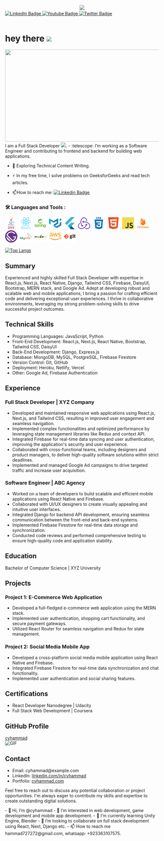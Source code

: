 <div id="header" align="center">
  <img src="https://media.giphy.com/media/M9gbBd9nbDrOTu1Mqx/giphy.gif" width="100"/>
</div>
<div id="badges">
  <a href="your-linkedin-URL">
    <img src="https://img.shields.io/badge/LinkedIn-blue?style=for-the-badge&logo=linkedin&logoColor=white" alt="LinkedIn Badge"/>
  </a>
  <a href="your-youtube-URL">
    <img src="https://img.shields.io/badge/YouTube-red?style=for-the-badge&logo=youtube&logoColor=white" alt="Youtube Badge"/>
  </a>
  <a href="your-twitter-URL">
    <img src="https://img.shields.io/badge/Twitter-blue?style=for-the-badge&logo=twitter&logoColor=white" alt="Twitter Badge"/>
  </a>
</div>
<img src="https://komarev.com/ghpvc/?username=cyhammad&style=flat-square&color=blue" alt=""/>
<h1>
  hey there
  <img src="https://media.giphy.com/media/hvRJCLFzcasrR4ia7z/giphy.gif" width="30px"/>
</h1>
<div align="center">
  <img src="https://media.giphy.com/media/dWesBcTLavkZuG35MI/giphy.gif" width="600" height="300"/>
</div>
I am a Full Stack Developer <img src="https://media.giphy.com/media/WUlplcMpOCEmTGBtBW/giphy.gif" width="30">.
- :telescope: I’m working as a Software Engineer and contributing to frontend and backend for building web applications.

- :seedling: Exploring Technical Content Writing.

- :zap: In my free time, I solve problems on GeeksforGeeks and read tech articles.

- :mailbox:How to reach me: [![Linkedin Badge](https://img.shields.io/badge/-kakbar-blue?style=flat&logo=Linkedin&logoColor=white)](your-linkedin-url)

### :hammer_and_wrench: Languages and Tools :
<div>
  <img src="https://github.com/devicons/devicon/blob/master/icons/java/java-original-wordmark.svg" title="Java" alt="Java" width="40" height="40"/>&nbsp;
  <img src="https://github.com/devicons/devicon/blob/master/icons/react/react-original-wordmark.svg" title="React" alt="React" width="40" height="40"/>&nbsp;
  <img src="https://github.com/devicons/devicon/blob/master/icons/spring/spring-original-wordmark.svg" title="Spring" alt="Spring" width="40" height="40"/>&nbsp;
  <img src="https://github.com/devicons/devicon/blob/master/icons/materialui/materialui-original.svg" title="Material UI" alt="Material UI" width="40" height="40"/>&nbsp;
  <img src="https://github.com/devicons/devicon/blob/master/icons/flutter/flutter-original.svg" title="Flutter" alt="Flutter" width="40" height="40"/>&nbsp;
  <img src="https://github.com/devicons/devicon/blob/master/icons/redux/redux-original.svg" title="Redux" alt="Redux " width="40" height="40"/>&nbsp;
  <img src="https://github.com/devicons/devicon/blob/master/icons/css3/css3-plain-wordmark.svg"  title="CSS3" alt="CSS" width="40" height="40"/>&nbsp;
  <img src="https://github.com/devicons/devicon/blob/master/icons/html5/html5-original.svg" title="HTML5" alt="HTML" width="40" height="40"/>&nbsp;
  <img src="https://github.com/devicons/devicon/blob/master/icons/javascript/javascript-original.svg" title="JavaScript" alt="JavaScript" width="40" height="40"/>&nbsp;
  <img src="https://github.com/devicons/devicon/blob/master/icons/firebase/firebase-plain-wordmark.svg" title="Firebase" alt="Firebase" width="40" height="40"/>&nbsp;
  <img src="https://github.com/devicons/devicon/blob/master/icons/gatsby/gatsby-original.svg" title="Gatsby"  alt="Gatsby" width="40" height="40"/>&nbsp;
  <img src="https://github.com/devicons/devicon/blob/master/icons/mysql/mysql-original-wordmark.svg" title="MySQL"  alt="MySQL" width="40" height="40"/>&nbsp;
  <img src="https://github.com/devicons/devicon/blob/master/icons/nodejs/nodejs-original-wordmark.svg" title="NodeJS" alt="NodeJS" width="40" height="40"/>&nbsp;
  <img src="https://github.com/devicons/devicon/blob/master/icons/amazonwebservices/amazonwebservices-plain-wordmark.svg" title="AWS" alt="AWS" width="40" height="40"/>&nbsp;
  <img src="https://github.com/devicons/devicon/blob/master/icons/git/git-original-wordmark.svg" title="Git" **alt="Git" width="40" height="40"/>
</div>

[![Top Langs](https://github-readme-stats.vercel.app/api/top-langs/?username=cyhammad&layout=compact&theme=vision-friendly-dark)](https://github.com/cyhammad/github-readme-stats)


  <h2>Summary</h2>
  <p>Experienced and highly skilled Full Stack Developer with expertise in React.js, Next.js, React Native, Django,
    Tailwind CSS, Firebase, DaisyUI, Bootstrap, MERN stack, and Google Ad. Adept at developing robust and scalable web and
    mobile applications, I bring a passion for crafting efficient code and delivering exceptional user experiences. I thrive
    in collaborative environments, leveraging my strong problem-solving skills to drive successful project outcomes.</p>

  <h2>Technical Skills</h2>
  <ul>
    <li>Programming Languages: JavaScript, Python</li>
    <li>Front-End Development: React.js, Next.js, React Native, Bootstrap, Tailwind CSS, DaisyUI</li>
    <li>Back-End Development: Django, Express.js</li>
    <li>Database: MongoDB, MySQL, PostgreSQL, Firebase Firestore</li>
    <li>Version Control: Git, GitHub</li>
    <li>Deployment: Heroku, Netlify, Vercel</li>
    <li>Other: Google Ad, Firebase Authentication</li>
  </ul>

  <h2>Experience</h2>
  <h3>Full Stack Developer | XYZ Company</h3>
  <ul>
    <li>Developed and maintained responsive web applications using React.js, Next.js, and Tailwind CSS, resulting in improved
      user engagement and seamless navigation.</li>
    <li>Implemented complex functionalities and optimized performance by leveraging state management libraries like Redux and
      context API.</li>
    <li>Integrated Firebase for real-time data syncing and user authentication, improving the application's security and user
      experience.</li>
    <li>Collaborated with cross-functional teams, including designers and product managers, to deliver high-quality software
      solutions within strict deadlines.</li>
    <li>Implemented and managed Google Ad campaigns to drive targeted traffic and increase user acquisition.</li>
  </ul>

  <h3>Software Engineer | ABC Agency</h3>
  <ul>
    <li>Worked on a team of developers to build scalable and efficient mobile applications using React Native and Firebase.</li>
    <li>Collaborated with UI/UX designers to create visually appealing and intuitive user interfaces.</li>
    <li>Integrated Django for backend API development, ensuring seamless communication between the front-end and back-end
      systems.</li>
    <li>Implemented Firebase Firestore for real-time data storage and synchronization.</li>
    <li>Conducted code reviews and performed comprehensive testing to ensure high-quality code and application stability.</li>
  </ul>

  <h2>Education</h2>
  <p>Bachelor of Computer Science | XYZ University</p>

  <h2>Projects</h2>
  <h3>Project 1: E-Commerce Web Application</h3>
  <ul>
    <li>Developed a full-fledged e-commerce web application using the MERN stack.</li>
    <li>Implemented user authentication, shopping cart functionality, and secure payment gateways.</li>
    <li>Utilized React Router for seamless navigation and Redux for state management.</li>
  </ul>

  <h3>Project 2: Social Media Mobile App</h3>
  <ul>
    <li>Developed a cross-platform social media mobile application using React Native and Firebase.</li>
    <li>Integrated Firebase Firestore for real-time data synchronization and chat functionality.</li>
    <li>Implemented user authentication and social sharing features.</li>
  </ul>

  <h2>Certifications</h2>
  <ul>
    <li>React Developer Nanodegree | Udacity</li>
    <li>Full Stack Web Development | Coursera</li>
  </ul>

  <h2>GitHub Profile</h2>
  <a href="https://github.com/cyhammad">cyhammad</a>
  <br>
  <img src="https://path-to-your-gif.gif" alt="GIF">

  <h2>Contact</h2>
  <ul>
    <li>Email: cyhammad@example.com</li>
    <li>LinkedIn: <a href="https://www.linkedin.com/in/cyhammad">linkedin.com/in/cyhammad</a></li>
    <li>Portfolio: <a href="https://www.cyhammad.com">cyhammad.com</a></li>
  </ul>

  <p>Feel free to reach out to discuss any potential collaboration or project opportunities. I'm always eager to contribute
    my skills and expertise to create outstanding digital solutions.</p>
- 👋 Hi, I’m @cyhammad
- 👀 I’m interested in web development, game development and mobile app development.
- 🌱 I’m currently learning Unity Engine, Blender
- 💞️ I’m looking to collaborate on full stack development using React, Next, Django etc.
- 📫 How to reach me hammad727272@gmail.com, whatsapp: +923363107575.
<!---
cyhammad/cyhammad is a ✨ special ✨ repository because its `README.md` (this file) appears on your GitHub profile.
You can click the Preview link to take a look at your changes.
--->
